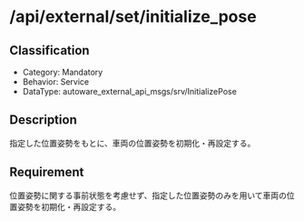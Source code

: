 # /api/external/set/initialize_pose

## Classification

- Category: Mandatory
- Behavior: Service
- DataType: autoware_external_api_msgs/srv/InitializePose

## Description

指定した位置姿勢をもとに、車両の位置姿勢を初期化・再設定する。

## Requirement

位置姿勢に関する事前状態を考慮せず、指定した位置姿勢のみを用いて車両の位置姿勢を初期化・再設定する。
